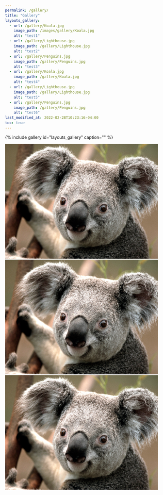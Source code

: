 ```yaml
---
permalink: /gallery/
title: "Gallery"
layouts_gallery:
  - url: /gallery/Koala.jpg
    image_path: /images/gallery/Koala.jpg
    alt: "test1"
  - url: /gallery/Lighthouse.jpg
    image_path: /gallery/Lighthouse.jpg
    alt: "test2"
  - url: /gallery/Penguins.jpg
    image_path: /gallery/Penguins.jpg
    alt: "test3"
  - url: /gallery/Koala.jpg
    image_path: /gallery/Koala.jpg
    alt: "test4"
  - url: /gallery/Lighthouse.jpg
    image_path: /gallery/Lighthouse.jpg
    alt: "test5"
  - url: /gallery/Penguins.jpg
    image_path: /gallery/Penguins.jpg
    alt: "test6"
last_modified_at: 2022-02-28T10:23:16-04:00
toc: true
---
```


{% include gallery id="layouts_gallery" caption="" %}


![Koala](gallery/Koala.jpg)
![Koala](gallery/Koala.jpg)
![Koala](gallery/Koala.jpg)

